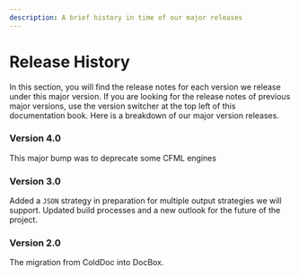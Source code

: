 ```yaml
---
description: A brief history in time of our major releases
---
```


# Release History

In this section, you will find the release notes for each version we release under this major version.  If you are looking for the release notes of previous major versions, use the version switcher at the top left of this documentation book.  Here is a breakdown of our major version releases.

### Version 4.0

This major bump was to deprecate some CFML engines

### Version 3.0

Added a `JSON` strategy in preparation for multiple output strategies we will support.  Updated build processes and a new outlook for the future of the project.

### Version 2.0

The migration from ColdDoc into DocBox.
